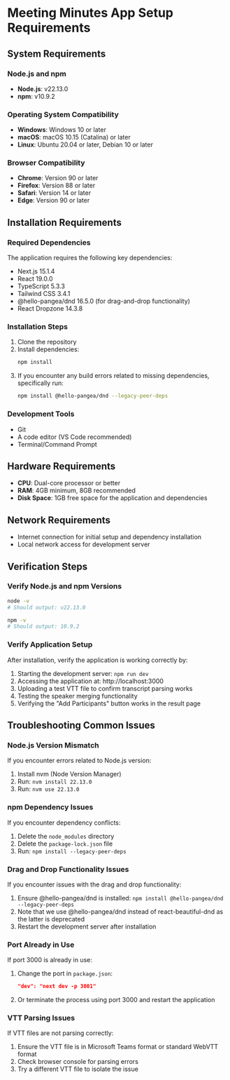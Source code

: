 # Meeting Minutes App Setup Requirements

## System Requirements

### Node.js and npm
- **Node.js**: v22.13.0
- **npm**: v10.9.2

### Operating System Compatibility
- **Windows**: Windows 10 or later
- **macOS**: macOS 10.15 (Catalina) or later
- **Linux**: Ubuntu 20.04 or later, Debian 10 or later

### Browser Compatibility
- **Chrome**: Version 90 or later
- **Firefox**: Version 88 or later
- **Safari**: Version 14 or later
- **Edge**: Version 90 or later

## Installation Requirements

### Required Dependencies
The application requires the following key dependencies:
- Next.js 15.1.4
- React 19.0.0
- TypeScript 5.3.3
- Tailwind CSS 3.4.1
- @hello-pangea/dnd 16.5.0 (for drag-and-drop functionality)
- React Dropzone 14.3.8

### Installation Steps
1. Clone the repository
2. Install dependencies:
   ```bash
   npm install
   ```
3. If you encounter any build errors related to missing dependencies, specifically run:
   ```bash
   npm install @hello-pangea/dnd --legacy-peer-deps
   ```

### Development Tools
- Git
- A code editor (VS Code recommended)
- Terminal/Command Prompt

## Hardware Requirements
- **CPU**: Dual-core processor or better
- **RAM**: 4GB minimum, 8GB recommended
- **Disk Space**: 1GB free space for the application and dependencies

## Network Requirements
- Internet connection for initial setup and dependency installation
- Local network access for development server

## Verification Steps

### Verify Node.js and npm Versions
```bash
node -v
# Should output: v22.13.0

npm -v
# Should output: 10.9.2
```

### Verify Application Setup
After installation, verify the application is working correctly by:
1. Starting the development server: `npm run dev`
2. Accessing the application at: http://localhost:3000
3. Uploading a test VTT file to confirm transcript parsing works
4. Testing the speaker merging functionality
5. Verifying the "Add Participants" button works in the result page

## Troubleshooting Common Issues

### Node.js Version Mismatch
If you encounter errors related to Node.js version:
1. Install nvm (Node Version Manager)
2. Run: `nvm install 22.13.0`
3. Run: `nvm use 22.13.0`

### npm Dependency Issues
If you encounter dependency conflicts:
1. Delete the `node_modules` directory
2. Delete the `package-lock.json` file
3. Run: `npm install --legacy-peer-deps`

### Drag and Drop Functionality Issues
If you encounter issues with the drag and drop functionality:
1. Ensure @hello-pangea/dnd is installed: `npm install @hello-pangea/dnd --legacy-peer-deps`
2. Note that we use @hello-pangea/dnd instead of react-beautiful-dnd as the latter is deprecated
3. Restart the development server after installation

### Port Already in Use
If port 3000 is already in use:
1. Change the port in `package.json`: 
   ```json
   "dev": "next dev -p 3001"
   ```
2. Or terminate the process using port 3000 and restart the application

### VTT Parsing Issues
If VTT files are not parsing correctly:
1. Ensure the VTT file is in Microsoft Teams format or standard WebVTT format
2. Check browser console for parsing errors
3. Try a different VTT file to isolate the issue
